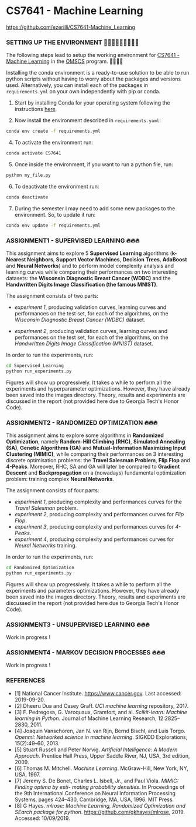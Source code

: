# CS7641 - Machine Learning
https://github.com/ezerilli/CS7641-Machine_Learning

### SETTING UP THE ENVIRONMENT 👨🏻‍💻👨🏻‍💻👨🏻‍💻

The following steps lead to setup the working environment for [CS7641 - Machine Learning](https://www.omscs.gatech.edu/cs-7641-machine-learning) 
in the [OMSCS](http://www.omscs.gatech.edu) program. 👨🏻‍💻‍📚‍‍‍‍

Installing the conda environment is a ready-to-use solution to be able to run python scripts without having to worry 
about the packages and versions used. Alternatively, you can install each of the packages in `requirements.yml` on your 
own independently with pip or conda.

1. Start by installing Conda for your operating system following the instructions [here](https://conda.io/docs/user-guide/install/index.html).

2. Now install the environment described in `requirements.yaml`:
```bash
conda env create -f requirements.yml
```

4. To activate the environment run:
```bash
conda activate CS7641
```

5. Once inside the environment, if you want to run a python file, run:
```bash
python my_file.py
```

6. To deactivate the environment run:
```bash
conda deactivate
```

7. During the semester I may need to add some new packages to the environment. So, to update it run:
```bash
conda env update -f requirements.yml
```

### ASSIGNMENT1 - SUPERVISED LEARNING ‍🔥🔥🔥

This assignment aims to explore 5 **Supervised Learning** algorithms (**k-Nearest Neighbors**, **Support Vector Machines**, 
**Decision Trees**, **AdaBoost** and **Neural Networks**) and to perform model complexity analysis and learning curves while 
comparing their performances on two interesting datasets: the **Wisconsin Diagnostic Breast Cancer (WDBC)** and the 
**Handwritten Digits Image Classification (the famous MNIST)**.

The assignment consists of two parts: 

- _experiment 1_, producing validation curves, learning curves and performances on the test set, for each of the 
algorithms, on the _Wisconsin Diagnostic Breast Cancer (WDBC)_ dataset.

- _experiment 2_, producing validation curves, learning curves and performances on the test set, for each of the 
algorithms, on the _Handwritten Digits Image Classification (MNIST)_ dataset.

In order to run the experiments, run:
```bash
cd Supervised_Learning
python run_experiments.py
```
Figures will show up progressively. It takes a while to perform all the experiments and hyperparameter optimizations. 
However, they have already been saved into the images directory. Theory, results and experiments are discussed in the 
report (not provided here due to Georgia Tech's Honor Code).


### ASSIGNMENT2 - RANDOMIZED OPTIMIZATION 🔥🔥🔥

This assignment aims to explore some algorithms in **Randomized Optimization**, namely **Random-Hill Climbing (RHC)**, **Simulated 
Annealing (SA)**, **Genetic Algorithms (GA)** and **Mutual-Information Maximizing Input Clustering (MIMIC)**, while comparing 
their performances on 3 interesting discrete optimisation problems: the **Travel Salesman Problem**, **Flip Flop** and **4-Peaks**. 
Moreover, RHC, SA and GA will later be compared to **Gradient Descent** and **Backpropagation** on a (nowadays) fundamental 
optimization problem: training complex **Neural Networks**.

The assignment consists of four parts: 

- _experiment 1_, producing complexity and performances curves for the _Travel Salesman_ problem.
- _experiment 2_, producing complexity and performances curves for _Flip Flop_.
- _experiment 3_, producing complexity and performances curves for _4-Peaks_.
- _experiment 4_, producing complexity and performances curves for _Neural Networks_ training.

In order to run the experiments, run:
```bash
cd Randomized_Optimization
python run_experiments.py
```
Figures will show up progressively. It takes a while to perform all the experiments and parameters optimizations. 
However, they have already been saved into the images directory. Theory, results and experiments are discussed in the 
report (not provided here due to Georgia Tech's Honor Code). 

### ASSIGNMENT3 - UNSUPERVISED LEARNING 🔥🔥🔥

Work in progress !


### ASSIGNMENT4 - MARKOV DECISION PROCESSES 🔥🔥🔥

Work in progress !

### REFERENCES

- [1] National Cancer Institute. https://www.cancer.gov. Last accessed: 2019-09-20.
- [2] Dheeru Dua and Casey Graff. _UCI machine learning_ repository, 2017.
- [3] F. Pedregosa, G. Varoquaux, Gramfort, and al. _Scikit-learn: Machine learning in Python_. Journal of Machine Learning Research, 12:2825–2830, 2011.
- [4] Joaquin Vanschoren, Jan N. van Rijn, Bernd Bischl, and Luis Torgo. _Openml: Networked science in machine learning_. SIGKDD Explorations, 15(2):49–60, 2013.
- [5] Stuart Russell and Peter Norvig. _Artificial Intelligence: A Modern Approach_. Prentice Hall Press, Upper Saddle River, NJ, USA, 3rd edition, 2009.
- [6] Thomas M. Mitchell. _Machine Learning_. McGraw-Hill, New York, NY, USA, 1997.
- [7] Jeremy S. De Bonet, Charles L. Isbell, Jr., and Paul Viola. _MIMIC: Finding optima by esti- mating probability densities_. In Proceedings of the 9th International Conference on Neural Information Processing Systems, pages 424–430, Cambridge, MA, USA, 1996. MIT Press.
- [8] G Hayes. _mlrose: Machine Learning, Randomized Optimization and SEarch package for python_. https://github.com/gkhayes/mlrose, 2019. Accessed: 10/09/2019.

